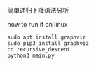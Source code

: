 简单递归下降语法分析


how to run it on linux

```
sudo apt install graphviz
sudo pip3 install graphviz
cd recursive_descent
python3 main.py

```